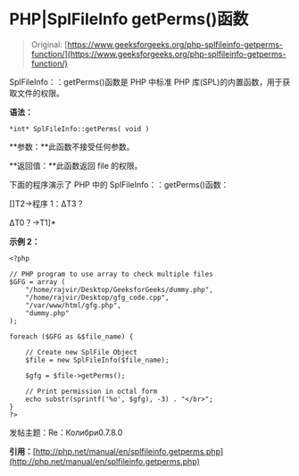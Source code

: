 # PHP|SplFileInfo getPerms()函数

> Original: [https://www.geeksforgeeks.org/php-splfileinfo-getperms-function/](https://www.geeksforgeeks.org/php-splfileinfo-getperms-function/)

SplFileInfo：：getPerms()函数是 PHP 中标准 PHP 库(SPL)的内置函数，用于获取文件的权限。

**语法：**

```
*int* SplFileInfo::getPerms( void )
```

**参数：**此函数不接受任何参数。

**返回值：**此函数返回 file 的权限。

下面的程序演示了 PHP 中的 SplFileInfo：：getPerms()函数：

[]T2→程序 1：ΔT3？

ΔT0？→T1]*

**示例 2：**

```
<?php

// PHP program to use array to check multiple files
$GFG = array (
    "/home/rajvir/Desktop/GeeksforGeeks/dummy.php",
    "/home/rajvir/Desktop/gfg_code.cpp",
    "/var/www/html/gfg.php",
    "dummy.php"
);

foreach ($GFG as &$file_name) {

    // Create new SplFile Object
    $file = new SplFileInfo($file_name);

    $gfg = $file->getPerms();

    // Print permission in octal form
    echo substr(sprintf('%o', $gfg), -3) . "</br>";
}
?>
```

发帖主题：Re：Колибри0.7.8.0

**引用：**[http://php.net/manual/en/splfileinfo.getperms.php](http://php.net/manual/en/splfileinfo.getperms.php)